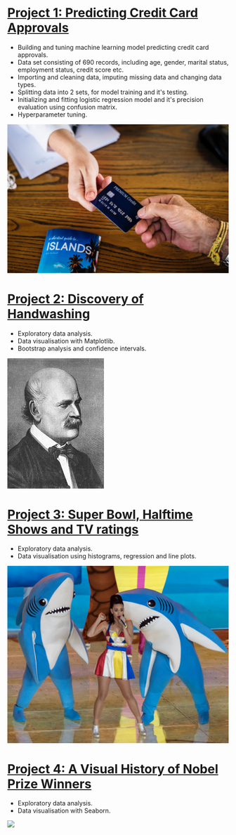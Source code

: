 # [Project 1: Predicting Credit Card Approvals](https://github.com/Cinda85/Dmitrij-Portfolio/blob/main/Predicting%20Credit%20Card%20Approvals.ipynb)

 - Building and tuning machine learning model predicting credit card approvals.
 - Data set consisting of 690 records, including age, gender, marital status, employment status, credit score etc.
 - Importing and cleaning data, imputing missing data and changing data types.
 - Splitting data into 2 sets, for model training and it's testing.
 - Initializing and fitting logistic regression model and it's precision evaluation using confusion matrix.
 - Hyperparameter tuning.

![](/credit_card.jpg)

# [Project 2: Discovery of Handwashing](https://github.com/Cinda85/Dmitrij-Portfolio/blob/main/Discovery%20of%20Handwashing.ipynb)
- Exploratory data analysis.
- Data visualisation with Matplotlib.
- Bootstrap analysis and confidence intervals.

![](/220px-Ignaz_Semmelweis_1860.jpg)

# [Project 3: Super Bowl, Halftime Shows and TV ratings](https://github.com/Cinda85/Super-Bowl)
- Exploratory data analysis.
- Data visualisation using histograms, regression and line plots.

![](/left_shark.jpg)

# [Project 4: A Visual History of Nobel Prize Winners](https://github.com/Cinda85/A-Visual-History-Of-Nobel-Price-Winners)
- Exploratory data analysis.
- Data visualisation with Seaborn.

![](/Alfred_Nobel.jpg)
